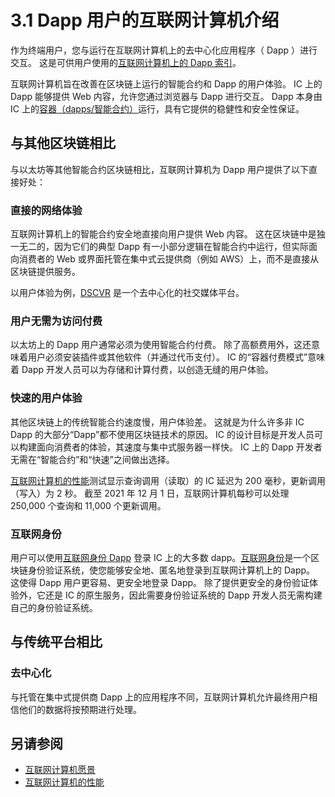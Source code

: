 # 3.1 Dapp 用户的互联网计算机介绍

作为终端用户，您与运行在互联网计算机上的去中心化应用程序（ Dapp ）进行交互。 这是可供用户使用的[互联网计算机上的 Dapp 索引](3.2互联网计算机上的Dapp索引)。

互联网计算机旨在改善在区块链上运行的智能合约和 Dapp 的用户体验。 IC 上的 Dapp 能够提供 Web 内容，允许您通过浏览器与 Dapp 进行交互。 Dapp 本身由 IC 上的[容器（dapps/智能合约）](../5.智能合约和Dapp开发人员的互联网计算机/5.1容器（dapps智能合约）.md)运行，具有它提供的稳健性和安全性保证。

## 与其他区块链相比
与以太坊等其他智能合约区块链相比，互联网计算机为 Dapp 用户提供了以下直接好处：

### 直接的网络体验
互联网计算机上的智能合约安全地直接向用户提供 Web 内容。 这在区块链中是独一无二的，因为它们的典型 Dapp 有一小部分逻辑在智能合约中运行，但实际面向消费者的 Web 或界面托管在集中式云提供商（例如 AWS）上，而不是直接从区块链提供服务。

以用户体验为例，[DSCVR](https://h5aet-waaaa-aaaab-qaamq-cai.raw.ic0.app/post/5/introducing-dscvr-a-platform-that-belongs-to-its) 是一个去中心化的社交媒体平台。

### 用户无需为访问付费
以太坊上的 Dapp 用户通常必须为使用智能合约付费。 除了高额费用外，这还意味着用户必须安装插件或其他软件（并通过代币支付）。 IC 的“容器付费模式”意味着 Dapp 开发人员可以为存储和计算付费，以创造无缝的用户体验。

### 快速的用户体验
其他区块链上的传统智能合约速度慢，用户体验差。 这就是为什么许多非 IC Dapp 的大部分“Dapp”都不使用区块链技术的原因。 IC 的设计目标是开发人员可以构建面向消费者的体验，其速度与集中式服务器一样快。 IC 上的 Dapp 开发者无需在“智能合约”和“快速”之间做出选择。

[互联网计算机的性能](../6.为好奇者、研究人员和区块链爱好者准备的互联网计算机/6.1互联网计算机的性能.md)测试显示查询调用（读取）的 IC 延迟为 200 毫秒，更新调用（写入）为 2 秒。 截至 2021 年 12 月 1 日，互联网计算机每秒可以处理 250,000 个查询和 11,000 个更新调用。

### 互联网身份
用户可以使用[互联网身份 Dapp](https://identity.ic0.app/) 登录 IC 上的大多数 dapp。[互联网身份](../2.互联网身份介绍/2.2Dapp用户的互联网身份.md)是一个区块链身份验证系统，使您能够安全地、匿名地登录到互联网计算机上的 Dapp。 这使得 Dapp 用户更容易、更安全地登录 Dapp。 除了提供更安全的身份验证体验外，它还是 IC 的原生服务，因此需要身份验证系统的 Dapp 开发人员无需构建自己的身份验证系统。

## 与传统平台相比
### 去中心化

与托管在集中式提供商 Dapp 上的应用程序不同，互联网计算机允许最终用户相信他们的数据将按预期进行处理。

## 另请参阅

- [互联网计算机愿景](../1.互联网计算机介绍/1.3互联网计算机愿景.md)
- [互联网计算机的性能](../6.为好奇者、研究人员和区块链爱好者准备的互联网计算机/6.1互联网计算机的性能.md)

